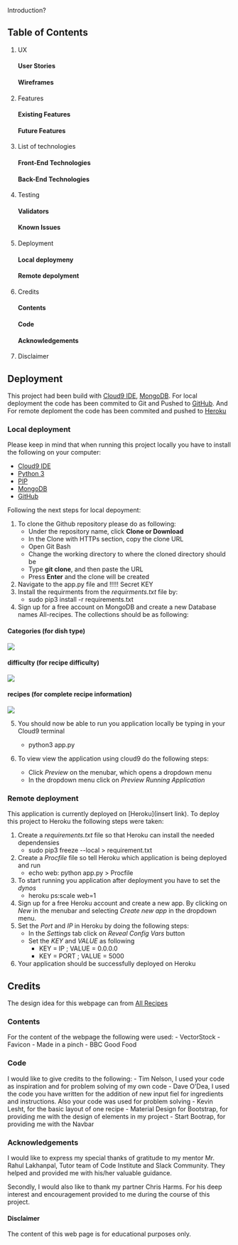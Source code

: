 Introduction?

## Table of Contents
1. UX
    #### User Stories
    #### Wireframes
2. Features
    #### Existing Features
    #### Future Features
3. List of technologies
    #### Front-End Technologies
    #### Back-End Technologies
4. Testing
    #### Validators
    #### Known Issues
5. Deployment
    #### Local deploymeny
    #### Remote depolyment
6. Credits
    #### Contents
    #### Code
    #### Acknowledgements
7. Disclaimer


## Deployment

This project had been build with [Cloud9 IDE](https://aws.amazon.com/cloud9/), [MongoDB](https://mongodb.com). For local deployment the code has been commited to Git and Pushed to [GitHub](https://github.com). And For remote deploment the code has been commited and pushed to [Heroku](https://heroku.com)

### Local deployment
Please keep in mind that when running this project locally you have to install the following on your computer:
* [Cloud9 IDE](https://aws.amazon.com/cloud9/)
* [Python 3](https://www.python.org/) 
* [PIP](https://pip.pypa.io/en/stable/installing/)
* [MongoDB](https://mongodb.com)
* [GitHub](https://github.com)

Following the next steps for local depoyment:
1. To clone the Github repository please do as following:
    - Under the repository name, click **Clone or Download**
    - In the Clone with HTTPs section, copy the clone URL
    - Open Git Bash
    - Change the working directory to where the cloned directory should be
    - Type **git clone**, and then paste the URL
    - Press **Enter** and the clone will be created
2. Navigate to the app.py file and !!!!! Secret KEY
3. Install the requirments from the *requirments.txt* file by:
    - sudo pip3 install -r requirements.txt
4. Sign up for a free account on MongoDB and create a new Database names All-recipes. The collections should be as following:

#### Categories (for dish type)
<img src="https://res.cloudinary.com/dbnahdjbc/image/upload/v1573334469/A%20Chefs%20Book/DB%20snips/dishtype_cdj11z.jpg"/>

#### difficulty (for recipe difficulty)
<img src="https://res.cloudinary.com/dbnahdjbc/image/upload/v1573334473/A%20Chefs%20Book/DB%20snips/difficulty_a6bn9d.png"/> 

#### recipes (for complete recipe information)
<img src="https://res.cloudinary.com/dbnahdjbc/image/upload/v1573334468/A%20Chefs%20Book/DB%20snips/recipes_lgps3c.png"/>

5. You should now be able to run you application locally be typing in your Cloud9 terminal
    - python3 app.py

6. To view view the application using cloud9 do the following steps:
    - Click *Preview* on the menubar, which opens a dropdown menu
    - In the dropdown menu click on *Preview Running Application*


### Remote deployment
This application is currently deployed on [Heroku](insert link). To deploy this project to Heroku the following steps were taken:
1. Create a *requirements.txt* file so that Heroku can install the needed dependensies
    - sudo pip3 freeze --local > requirement.txt
2. Create a *Procfile* file so tell Heroku which application is being deployed and run
    - echo web: python app.py > Procfile
3. To start running you application after deployment you have to set the *dynos*
    - heroku ps:scale web=1
4. Sign up for a free Heroku account and create a new app. By clicking on *New* in the menubar and selecting *Create new app* in the dropdown menu.
5. Set the *Port* and *IP* in Heroku by doing the following steps:
    - In the *Settings* tab click on *Reveal Config Vars* button
    - Set the *KEY* and *VALUE* as following
        - KEY = IP ; VALUE = 0.0.0.0
        - KEY = PORT ; VALUE = 5000
6. Your application should be successfully deployed on Heroku


## Credits

The design idea for this webpage can from [All Recipes](https://www.allrecipes.com/)

### Contents
For the content of the webpage the following were used:
    - VectorStock
    - Favicon 
    - Made in a pinch
    - BBC Good Food 


### Code
I would like to give credits to the following:
    - Tim Nelson, I used your code as inspiration and for problem solving of my own code
    - Dave O'Dea, I used the code you have written for the addition of new input fiel for ingredients and instructions. Also your code was used for problem solving
    - Kevin Lesht, for the basic layout of one recipe
    - Material Design for Bootstrap, for providing me with the design of elements in my project
    - Start Bootrap, for providing me with the Navbar


### Acknowledgements
I would like to express my special thanks of gratitude to my mentor Mr. Rahul Lakhanpal, Tutor team of Code Institute and Slack Community. They helped and provided me with his/her valuable guidance.

Secondly, I would also like to thank my partner Chris Harms. For his deep interest and encouragement provided to me during the course of this project.


#### Disclaimer
The content of this web page is for educational purposes only.